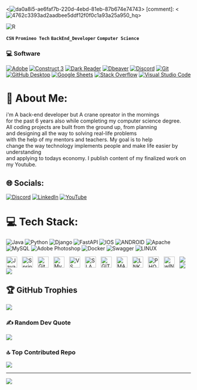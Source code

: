 



 <![da0a8i5-ae6faf7b-220d-4ebd-81eb-87b674e74743](https://github.com/White-OvO/White-Ovo/assets/120700219/6d1a40e2-ced9-4d10-8a25-1dd2561c709f)>
[comment]: <![4762c3393ad2aadbee5ddf12f0f0c1a93a25a950_hq](https://github.com/White-OvO/White-Ovo/assets/120700219/c2a3c825-ab8c-465c-8852-bac0f023700b)>

![R](https://github.com/White-OvO/White-Ovo/assets/120700219/d2d56220-144a-4382-87a2-249ca12826cd)

 
**`CSN`**
**`Promineo Tech`**
**`BackEnd_Developer`**
**`Computer Science`**




<h3>
  
  
  💻 Software </h3>

  <p>
      <a href="#"><img alt="Adobe" src="https://img.shields.io/badge/Adobe-FF0000.svg?logo=adobe&logoColor=white"></a>
     <a href="#"><img alt="Construct 3" src="https://img.shields.io/badge/Construct%203-00b56a.svg?logo=construct-3&logoColor=white"></a>
      <a href="#"><img alt="Dark Reader" src="https://img.shields.io/badge/-Dark%20Reader-141E24?logo=dark-reader&logoColor=white"></a>
      <a href="#"><img alt="Dbeaver" src="https://custom-icon-badges.demolab.com/badge/-Dbeaver-372923?logo=dbeaver-mono&logoColor=white"></a>
      <a href="#"><img alt="Discord" src="https://img.shields.io/badge/-Discord-5865F2.svg?logo=discord&logoColor=white"></a>
      <a href="#"><img alt="Git" src="https://img.shields.io/badge/Git-F05033.svg?logo=git&logoColor=white"></a>
      <a href="#"><img alt="GitHub Desktop" src="https://img.shields.io/badge/GitHub%20Desktop-8034A9.svg?logo=github&logoColor=white"></a>
      <a href="#"><img alt="Google Sheets" src="https://img.shields.io/badge/Sheets-34A853.svg?logo=google%20sheets&logoColor=white"></a>
      <a href="#"><img alt="Stack Overflow" src="https://img.shields.io/badge/-Stack%20Overflow-FE7A16?logo=stack-overflow&logoColor=white"></a>
      <a href="#"><img alt="Visual Studio Code" src="https://img.shields.io/badge/Visual%20Studio%20Code-0078d7.svg?logo=visual-studio-code&logoColor=white"></a>
  </p>
  
  # # 




# 💫 About Me:
i'm A back-end developer but A crane opreator in the mornings<br>for the past 6 years  also while completing my computer science degree.<br>All coding projects are built from the ground up, from planning <br>and designing all the way to solving real-life problems<br> with the help of my mentors and teachers. My goal is to help<br> change the way technology implements people and make life easier by understanding<br>and applying to todays economy. I publish content of my finalized work on my Youtube.


## 🌐 Socials:
[![Discord](https://img.shields.io/badge/Discord-%237289DA.svg?logo=discord&logoColor=white)](https://discord.gg/white|ovo|#8557) [![LinkedIn](https://img.shields.io/badge/LinkedIn-%230077B5.svg?logo=linkedin&logoColor=white)](https://linkedin.com/in/https://www.linkedin.com/in/giovanie-gonzalez-aa47b925b/) [![YouTube](https://img.shields.io/badge/YouTube-%23FF0000.svg?logo=YouTube&logoColor=white)](https://youtube.com/@vDXfL-QI4a_8vn2q0eFV3w) 

# 💻 Tech Stack:
![Java](https://img.shields.io/badge/java-%23ED8B00.svg?style=flat-square&logo=java&logoColor=white) ![Python](https://img.shields.io/badge/python-3670A0?style=flat-square&logo=python&logoColor=ffdd54) ![Django](https://img.shields.io/badge/django-%23092E20.svg?style=flat-square&logo=django&logoColor=white) ![FastAPI](https://img.shields.io/badge/FastAPI-005571?style=flat-square&logo=fastapi) ![IOS](https://img.shields.io/badge/IOS-%2320232a.svg?style=flat-square&logo=apple&logoColor=white) ![ANDROID](https://img.shields.io/badge/android-%2320232a.svg?style=flat-square&logo=android&logoColor=%a4c639) ![Apache](https://img.shields.io/badge/apache-%23D42029.svg?style=flat-square&logo=apache&logoColor=white) ![MySQL](https://img.shields.io/badge/mysql-%2300f.svg?style=flat-square&logo=mysql&logoColor=white) ![Adobe Photoshop](https://img.shields.io/badge/adobephotoshop-%2331A8FF.svg?style=flat-square&logo=adobephotoshop&logoColor=white) ![Docker](https://img.shields.io/badge/docker-%230db7ed.svg?style=flat-square&logo=docker&logoColor=white) ![Swagger](https://img.shields.io/badge/-Swagger-%23Clojure?style=flat-square&logo=swagger&logoColor=white) ![LINUX](https://img.shields.io/badge/Linux-FCC624?style=flat-square&logo=linux&logoColor=black)

<img align="left" alt="Java" width="30px" style="padding-right:10px;" src="https://cdn.jsdelivr.net/gh/devicons/devicon/icons/java/java-original.svg"/>
<img align="left" alt="Spring" width="30px" style="padding-right:10px;" src="https://cdn.jsdelivr.net/gh/devicons/devicon/icons/spring/spring-original.svg" />
<img align="left" alt="Git" width="30px" style="padding-right:10px;" src="https://cdn.jsdelivr.net/gh/devicons/devicon/icons/git/git-original.svg" />
<img align="left" alt="MySQL" width="30px" src="https://cdn.jsdelivr.net/gh/devicons/devicon/icons/mysql/mysql-original.svg" style="padding-right:10px;" />
<img align="left" alt="VS" width="30px" style="padding-right:10px;"  src="https://cdn.jsdelivr.net/gh/devicons/devicon/icons/vscode/vscode-original.svg" />


<img align="left" alt="SLACK" width="30px" style="padding-right:10px;"  src="https://cdn.jsdelivr.net/gh/devicons/devicon/icons/slack/slack-plain.svg" />

<img align="left" alt="GITHUB" width="30px" src="https://user-images.githubusercontent.com/3369400/139447912-e0f43f33-6d9f-45f8-be46-2df5bbc91289.png" style="padding-right:10px;" />
<img align="left" alt="MAC" width="30px" style="padding-right:10px;"  src="https://cdn.jsdelivr.net/gh/devicons/devicon/icons/apple/apple-original.svg" />
<img align="left" alt="LNK" width="30px" style="padding-right:10px;"  src="https://cdn.jsdelivr.net/gh/devicons/devicon/icons/linkedin/linkedin-plain.svg" />
<img align="left" alt="PHOTOSHOP" width="30px" style="padding-right:10px;"  src="https://cdn.jsdelivr.net/gh/devicons/devicon/icons/photoshop/photoshop-line.svg" />
<img align="left" alt="wINDOWS" width="30px" style="padding-right:10px;"  src="https://cdn.jsdelivr.net/gh/devicons/devicon/icons/windows8/windows8-original.svg" />


![](https://github-readme-stats.vercel.app/api?username=White-OvO&theme=tokyonight&hide_border=true&include_all_commits=false&count_private=true)<br/>
![](https://github-readme-streak-stats.herokuapp.com/?user=White-OvO&theme=tokyonight&hide_border=true)<br/>
![](https://github-readme-stats.vercel.app/api/top-langs/?username=White-OvO&theme=tokyonight&hide_border=true&include_all_commits=false&count_private=true&layout=compact)

## 🏆 GitHub Trophies
![](https://github-profile-trophy.vercel.app/?username=White-OvO&theme=radical&no-frame=false&no-bg=true&margin-w=4)

### ✍️ Random Dev Quote
![](https://quotes-github-readme.vercel.app/api?type=horizontal&theme=tokyonight)

### 🔝 Top Contributed Repo
![](https://github-contributor-stats.vercel.app/api?username=White-OvO&limit=5&theme=tokyonight&combine_all_yearly_contributions=true)

---
[![](https://visitcount.itsvg.in/api?id=White-OvO&icon=5&color=1)](https://visitcount.itsvg.in)

<!-- Proudly created with GPRM ( https://gprm.itsvg.in ) -->
